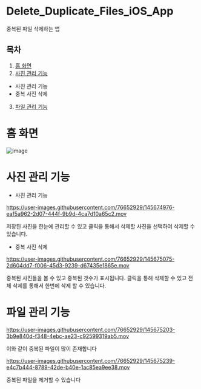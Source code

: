 # Delete_Duplicate_Files_iOS_App
중복된 파일 삭제하는 앱 

## 목차 
1. [홈 화면](#홈-화면)
2. [사진 관리 기능](#사진-관리-기능)
 - 사진 관리 기능 
 - 중복 사진 삭제 
3. [파일 관리 기능](#파일-관리-기능) 

# 홈 화면 

![image](https://user-images.githubusercontent.com/76652929/145674786-cd449fe0-63c6-4c3e-a3bf-499fad4e88ef.png)


# 사진 관리 기능 
- 사진 관리 기능 

https://user-images.githubusercontent.com/76652929/145674976-eaf5a962-2d07-444f-9b9d-4ca7d10a65c2.mov

저장된 사진을 한눈에 관리할 수 있고 
클릭을 통해서 삭제할 사진을 선택하여 삭제할 수 있습니다. 

- 중복 사진 삭제 



https://user-images.githubusercontent.com/76652929/145675075-2d604dd7-f006-45d3-9239-d67435e1865e.mov


중복된 사진들을 볼 수 있고 중복된 갯수가 표시됩니다. 
클릭을 통해 삭제할 수 있고 
전체 삭제를 통해서 한번에 삭제 할 수 있습니다.



# 파일 관리 기능 

https://user-images.githubusercontent.com/76652929/145675203-3b9e840d-f348-4ebc-ae23-c92599319ab5.mov

이와 같이 중복된 파일이 많이 존재합니다 

https://user-images.githubusercontent.com/76652929/145675239-e4c7b444-8789-42de-b40e-1ac85ea9ee38.mov

중복된 파일을 제거할 수 있습니다 







